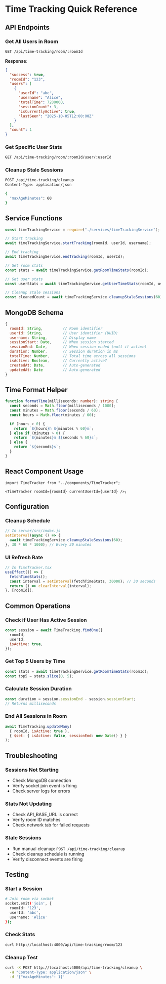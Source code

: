 # Time Tracking Quick Reference

## API Endpoints

### Get All Users in Room

```bash
GET /api/time-tracking/room/:roomId
```

**Response:**

```json
{
  "success": true,
  "roomId": "123",
  "users": [
    {
      "userId": "abc",
      "username": "Alice",
      "totalTime": 7200000,
      "sessionCount": 3,
      "isCurrentlyActive": true,
      "lastSeen": "2025-10-05T12:00:00Z"
    }
  ],
  "count": 1
}
```

### Get Specific User Stats

```bash
GET /api/time-tracking/room/:roomId/user/:userId
```

### Cleanup Stale Sessions

```bash
POST /api/time-tracking/cleanup
Content-Type: application/json

{
  "maxAgeMinutes": 60
}
```

## Service Functions

```javascript
const timeTrackingService = require("./services/timeTrackingService");

// Start tracking
await timeTrackingService.startTracking(roomId, userId, username);

// End tracking
await timeTrackingService.endTracking(roomId, userId);

// Get room stats
const stats = await timeTrackingService.getRoomTimeStats(roomId);

// Get user stats
const userStats = await timeTrackingService.getUserTimeStats(roomId, userId);

// Cleanup stale sessions
const cleanedCount = await timeTrackingService.cleanupStaleSessions(60);
```

## MongoDB Schema

```javascript
{
  roomId: String,         // Room identifier
  userId: String,         // User identifier (UUID)
  username: String,       // Display name
  sessionStart: Date,     // When session started
  sessionEnd: Date,       // When session ended (null if active)
  duration: Number,       // Session duration in ms
  totalTime: Number,      // Total time across all sessions
  isActive: Boolean,      // Currently active?
  createdAt: Date,        // Auto-generated
  updatedAt: Date         // Auto-generated
}
```

## Time Format Helper

```typescript
function formatTime(milliseconds: number): string {
  const seconds = Math.floor(milliseconds / 1000);
  const minutes = Math.floor(seconds / 60);
  const hours = Math.floor(minutes / 60);

  if (hours > 0) {
    return `${hours}h ${minutes % 60}m`;
  } else if (minutes > 0) {
    return `${minutes}m ${seconds % 60}s`;
  } else {
    return `${seconds}s`;
  }
}
```

## React Component Usage

```tsx
import TimeTracker from "../components/TimeTracker";

<TimeTracker roomId={roomId} currentUserId={userId} />;
```

## Configuration

### Cleanup Schedule

```javascript
// In server/src/index.js
setInterval(async () => {
  await timeTrackingService.cleanupStaleSessions(60);
}, 30 * 60 * 1000); // Every 30 minutes
```

### UI Refresh Rate

```typescript
// In TimeTracker.tsx
useEffect(() => {
  fetchTimeStats();
  const interval = setInterval(fetchTimeStats, 30000); // 30 seconds
  return () => clearInterval(interval);
}, [roomId]);
```

## Common Operations

### Check if User Has Active Session

```javascript
const session = await TimeTracking.findOne({
  roomId,
  userId,
  isActive: true,
});
```

### Get Top 5 Users by Time

```javascript
const stats = await timeTrackingService.getRoomTimeStats(roomId);
const top5 = stats.slice(0, 5);
```

### Calculate Session Duration

```javascript
const duration = session.sessionEnd - session.sessionStart;
// Returns milliseconds
```

### End All Sessions in Room

```javascript
await TimeTracking.updateMany(
  { roomId, isActive: true },
  { $set: { isActive: false, sessionEnd: new Date() } }
);
```

## Troubleshooting

### Sessions Not Starting

- Check MongoDB connection
- Verify socket join event is firing
- Check server logs for errors

### Stats Not Updating

- Check API_BASE_URL is correct
- Verify room ID matches
- Check network tab for failed requests

### Stale Sessions

- Run manual cleanup: `POST /api/time-tracking/cleanup`
- Check cleanup schedule is running
- Verify disconnect events are firing

## Testing

### Start a Session

```bash
# Join room via socket
socket.emit('join', {
  roomId: '123',
  userId: 'abc',
  username: 'Alice'
});
```

### Check Stats

```bash
curl http://localhost:4000/api/time-tracking/room/123
```

### Cleanup Test

```bash
curl -X POST http://localhost:4000/api/time-tracking/cleanup \
  -H "Content-Type: application/json" \
  -d '{"maxAgeMinutes": 1}'
```
